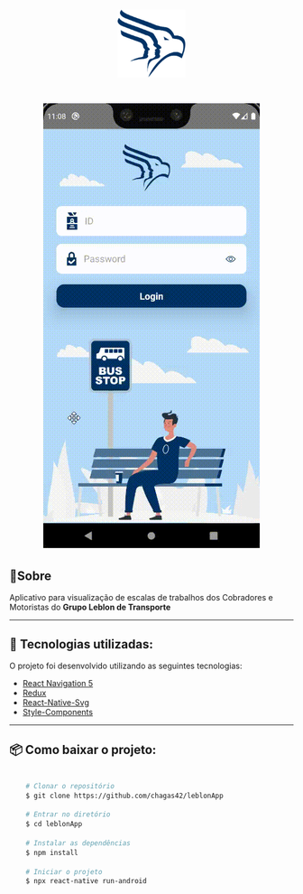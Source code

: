 <h1 align="center"> 
    <img src='screenShots/logo.png' width='120'/>
</h1>

<h1 align='center'>

 ![](https://github.com/chagas42/leblonApp/blob/main/screenShots/gif.gif)

</h1>




## 📝Sobre

Aplicativo para visualização de escalas de trabalhos dos Cobradores e Motoristas do **Grupo Leblon de Transporte**

---
## 🚀 Tecnologias utilizadas:


O projeto foi desenvolvido utilizando as seguintes tecnologias:

- [React Navigation 5](https://reactnavigation.org/)
- [Redux](https://redux.js.org/)
- [React-Native-Svg](https://github.com/react-native-svg/react-native-svg)
- [Style-Components](https://styled-components.com/)

---
## 📦  Como baixar o projeto:

```bash
    
    # Clonar o repositório
    $ git clone https://github.com/chagas42/leblonApp

    # Entrar no diretório
    $ cd leblonApp

    # Instalar as dependências 
    $ npm install 

    # Iniciar o projeto
    $ npx react-native run-android
```

